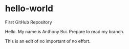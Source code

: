 # hello-world
First GitHub Repository 

Hello. My name is Anthony Bui. Prepare to read my branch. 

This is an edit of no important of no effort. 

